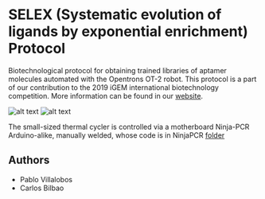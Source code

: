 # SELEX (Systematic evolution of ligands by exponential enrichment) Protocol
Biotechnological protocol for obtaining trained libraries of aptamer molecules automated with the Opentrons OT-2 robot.
This protocol is a part of our contribution to the 2019 iGEM international biotechnology competition. More information can be found in our <a href = "https://2019.igem.org/Team:MADRID_UCM/Landing">website</a>.

![alt text](https://github.com/Zildj1an/SELEX/blob/master/img/robot.png)
![alt text](https://github.com/Zildj1an/SELEX/blob/master/img/aptameros.png)

The small-sized thermal cycler is controlled via a motherboard Ninja-PCR Arduino-alike, manually welded, whose code is in NinjaPCR [folder](https://github.com/Zildj1an/SELEX/tree/master/NinjaPCR)

## Authors
* Pablo Villalobos
* Carlos Bilbao
